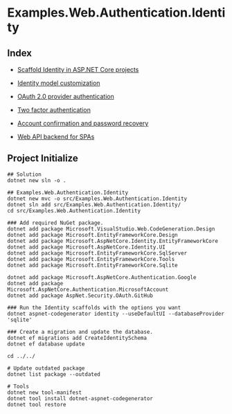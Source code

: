 # Examples.Web.Authentication.Identity

## Index

- [Scaffold Identity in ASP.NET Core projects](../../docs/auth/identity/identity_scaffold.md)
- [Identity model customization](../../docs/auth/identity/identity_customization.md)
- [OAuth 2.0 provider authentication](../../docs/auth/identity/identity_oauth2.md)
- [Two factor authentication ](./identity_2fa.md)
- [Account confirmation and password recovery](./identity_confirmation_email.md)

- [Web API backend for SPAs](./identity_spa_backend.md)


## Project Initialize

```shell
## Solution
dotnet new sln -o .

## Examples.Web.Authentication.Identity
dotnet new mvc -o src/Examples.Web.Authentication.Identity
dotnet sln add src/Examples.Web.Authentication.Identity/
cd src/Examples.Web.Authentication.Identity

### Add required NuGet package.
dotnet add package Microsoft.VisualStudio.Web.CodeGeneration.Design
dotnet add package Microsoft.EntityFrameworkCore.Design
dotnet add package Microsoft.AspNetCore.Identity.EntityFrameworkCore
dotnet add package Microsoft.AspNetCore.Identity.UI
dotnet add package Microsoft.EntityFrameworkCore.SqlServer
dotnet add package Microsoft.EntityFrameworkCore.Tools
dotnet add package Microsoft.EntityFrameworkCore.Sqlite

dotnet add package Microsoft.AspNetCore.Authentication.Google
dotnet add package Microsoft.AspNetCore.Authentication.MicrosoftAccount
dotnet add package AspNet.Security.OAuth.GitHub

### Run the Identity scaffolds with the options you want
dotnet aspnet-codegenerator identity --useDefaultUI --databaseProvider 'sqlite'

### Create a migration and update the database. 
dotnet ef migrations add CreateIdentitySchema
dotnet ef database update

cd ../../

# Update outdated package
dotnet list package --outdated

# Tools
dotnet new tool-manifest
dotnet tool install dotnet-aspnet-codegenerator
dotnet tool restore
```
